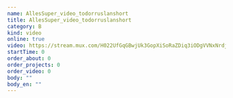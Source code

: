 ```yaml
---
name: AllesSuper_video_todorruslanshort
title: AllesSuper_video_todorruslanshort
category: B
kind: video
online: true
video: https://stream.mux.com/H022UfGqGBwjUk3GopXiSoRaZDiq3iODgVVNxNrdjoOk.m3u8
startTime: 0
order_about: 0
order_projects: 0
order_video: 0
body: ""
body_en: ""
---
```

